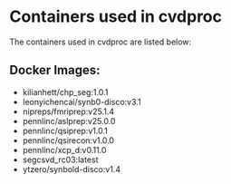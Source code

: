 # Containers used in cvdproc

The containers used in cvdproc are listed below:

## Docker Images:

- kilianhett/chp_seg:1.0.1
- leonyichencai/synb0-disco:v3.1
- nipreps/fmriprep:v25.1.4
- pennlinc/aslprep:v25.0.0
- pennlinc/qsiprep:v1.0.1
- pennlinc/qsirecon:v1.0.0
- pennlinc/xcp_d:v0.11.0
- segcsvd_rc03:latest
- ytzero/synbold-disco:v1.4